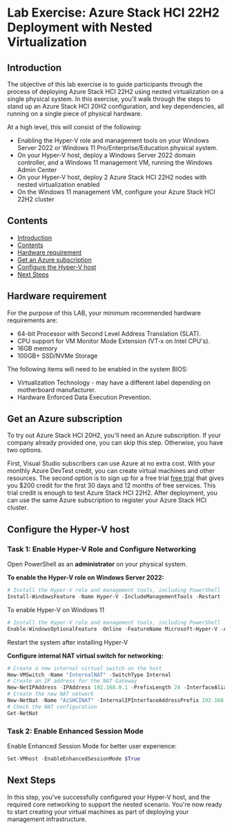 # Lab Exercise: Azure Stack HCI 22H2 Deployment with Nested Virtualization

Introduction
-------------

The objective of this lab exercise is to guide participants through the process of deploying Azure Stack HCI 22H2 using nested virtualization on a single physical system. 
In this exercise, you'll walk through the steps to stand up an Azure Stack HCI 20H2 configuration, and key dependencies, all running on a single piece of physical hardware. 

At a high level, this will consist of the following:

* Enabling the Hyper-V role and management tools on your Windows Server 2022 or Windows 11 Pro/Enterprise/Education physical system.
* On your Hyper-V host, deploy a Windows Server 2022 domain controller, and a Windows 11 management VM, running the Windows Admin Center
* On your Hyper-V host, deploy 2 Azure Stack HCI 22H2 nodes with nested virtualization enabled
* On the Windows 11 management VM, configure your Azure Stack HCI 22H2 cluster

Contents
-----------
- [Introduction](#Introduction)
- [Contents](#contents)
- [Hardware requirement](#Hardware-requirement)
- [Get an Azure subscription](#get-an-azure-subscription)
- [Configure the Hyper-V host](#Configure-the-Hyper-V-host)
- [Next Steps](#next-steps)


Hardware requirement 
---------------------

For the purpose of this LAB, your minimum recommended hardware requirements are:

* 64-bit Processor with Second Level Address Translation (SLAT).
* CPU support for VM Monitor Mode Extension (VT-x on Intel CPU's).
* 16GB memory
* 100GB+ SSD/NVMe Storage

The following items will need to be enabled in the system BIOS:

* Virtualization Technology - may have a different label depending on motherboard manufacturer.
* Hardware Enforced Data Execution Prevention.

Get an Azure subscription
------------------------
To try out Azure Stack HCI 20H2, you'll need an Azure subscription. If your company already provided one, you can skip this step. Otherwise, you have two options.

First, Visual Studio subscribers can use Azure at no extra cost. With your monthly Azure DevTest credit, you can create virtual machines and other resources. 
The second option is to sign up for a free trial [free trial](https://azure.microsoft.com/en-us/free/ "Azure free trial link") that gives you $200 credit for the first 30 days and 12 months of free services. This trial credit is enough to test Azure Stack HCI 22H2. After deployment, you can use the same Azure subscription to register your Azure Stack HCI cluster.

Configure the Hyper-V host
----------------------------

### Task 1: Enable Hyper-V Role and Configure Networking ###

Open PowerShell as an **administrator** on your physical system.


**To enable the Hyper-V role on Windows Server 2022:**

```powershell
# Install the Hyper-V role and management tools, including PowerShell
Install-WindowsFeature -Name Hyper-V -IncludeManagementTools -Restart 
```
To enable Hyper-V on Windows 11

```powershell
# Install the Hyper-V role and management tools, including PowerShell
Enable-WindowsOptionalFeature -Online -FeatureName Microsoft-Hyper-V -All
```
Restart the system after installing Hyper-V

**Configure internal NAT virtual switch for networking:**

```powershell
# Create a new internal virtual switch on the host
New-VMSwitch -Name "InternalNAT" -SwitchType Internal
# Create an IP address for the NAT Gateway
New-NetIPAddress -IPAddress 192.168.0.1 -PrefixLength 24 -InterfaceAlias "vEthernet (InternalNAT)"
# Create the new NAT network
New-NetNat -Name "AzSHCINAT" -InternalIPInterfaceAddressPrefix 192.168.0.0/24
# Check the NAT configuration
Get-NetNat
```
### Task 2: Enable Enhanced Session Mode

Enable Enhanced Session Mode for better user experience:

```powershell
Set-VMhost -EnableEnhancedSessionMode $True
```

Next Steps
-----------
In this step, you've successfully configured your Hyper-V host, and the required core networking to support the nested scenario.  You're now ready to start creating your virtual machines as part of deploying your management infrastructure. 
